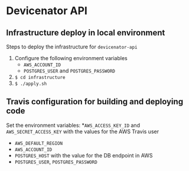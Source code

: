 # Devicenator API

## Infrastructure deploy in local environment
Steps to deploy the infrastructure for `devicenator-api`
1. Configure the following environment variables
    * `AWS_ACCOUNT_ID`
    * `POSTGRES_USER` and `POSTGRES_PASSWORD`
2. `$ cd infrastructure`
3. `$ ./apply.sh`

## Travis configuration for building and deploying code
Set the environment variables:
*`AWS_ACCESS_KEY_ID` and `AWS_SECRET_ACCESS_KEY` with the values for the AWS Travis user
* `AWS_DEFAULT_REGION`
* `AWS_ACCOUNT_ID`
* `POSTGRES_HOST` with the value for the DB endpoint in AWS
* `POSTGRES_USER`, `POSTGRES_PASSWORD`